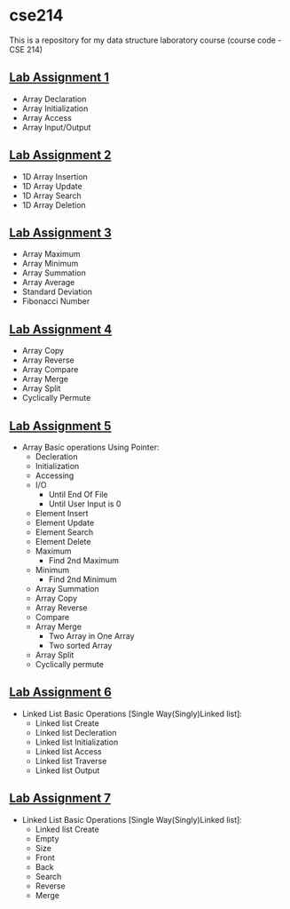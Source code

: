 # cse214
This is a repository for my data structure laboratory course (course code - CSE 214)
## [Lab Assignment 1](lab1)
* Array Declaration
* Array Initialization
* Array Access
* Array Input/Output

## [Lab Assignment 2](lab2)
* 1D Array Insertion
* 1D Array Update
* 1D Array Search
* 1D Array Deletion

## [Lab Assignment 3](lab3)
* Array Maximum
* Array Minimum
* Array Summation
* Array Average
* Standard Deviation
* Fibonacci Number

## [Lab Assignment 4](lab4)
* Array Copy
* Array Reverse
* Array Compare
* Array Merge
* Array Split
* Cyclically Permute

## [Lab Assignment 5](lab5)
* Array Basic operations Using Pointer:
  - Decleration
  - Initialization
  - Accessing
  - I/O
    - Until End Of File
    - Until User Input is 0
  - Element Insert
  - Element Update
  - Element Search
  - Element Delete
  - Maximum
    - Find 2nd Maximum
  - Minimum
    - Find 2nd Minimum
  - Array Summation
  - Array Copy
  - Array Reverse 
  - Compare 
  - Array Merge
      - Two Array in One Array
      - Two sorted Array
  - Array Split
  - Cyclically permute
  
## [Lab Assignment 6](lab6)
  * Linked List Basic Operations [Single Way(Singly)Linked list]:
      * Linked list Create
      * Linked list Decleration
      * Linked list Initialization
      * Linked list Access
      * Linked list Traverse
      * Linked list Output
      
## [Lab Assignment 7](lab7)
  * Linked List Basic Operations [Single Way(Singly)Linked list]:
      * Linked list Create
      * Empty
      * Size
      * Front
      * Back
      * Search
      * Reverse
      * Merge 
      
